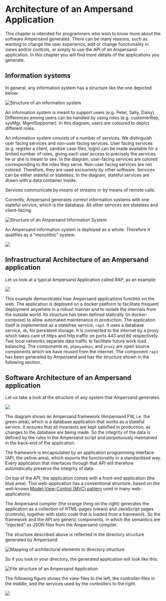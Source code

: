 # Architecture of an Ampersand Application

This chapter is intended for programmers who wish to know more about the software Ampersand generates. There can be many reasons, such as wanting to change the user experience, add or change functionality in views and/or controls, or simply to use the API of an Ampersand application. In this chapter you will find more details of the applications you generate.

## Information systems

In general, any information system has a structure like the one depicted below:

![Structure of an information system](../.gitbook/assets/structure-of-an-information-system.svg)

An information system is meant to support users \(e.g. Peter, Sally, Daisy\). Differences among users can be handled by using roles \(e.g. customerRep, sysMgr, MgmtSupporter\). In this diagram, users are coloured to depict different roles. 

An information system consists of a number of services. We distinguish user facing services and non-user facing services. User facing services \(e.g. register a client, sanitize case files, login\) can be made available for a limited number of roles, giving each user access to precisely the services he or she is meant to see. In the diagram, user-facing services are colored corresponding to the roles they serve. Non-user facing services are not colored. Therefore, they are used exclusively by other software. Services can be either stateful or stateless. In the diagram, stateful services are drawn with a data container inside.

Services communicate by means of streams or by means of remote calls.

Currently, Ampersand generates correct information systems with one stateful service, which is the database. All other services are stateless and client-facing.

![Structure of an Ampersand Information System](../.gitbook/assets/monolithic-information-system.svg)

An Ampersand information system is deployed as a whole. Therefore it qualifies as a "monolithic" system.

![](../.gitbook/assets/untitled-diagram-4.png)

## Infrastructural Architecture of an Ampersand application

Let us look at a typical Ampersand Application called RAP, as an example:

![](../.gitbook/assets/docker-compose%20%282%29.png)

This example demonstrates how Ampersand applications function on the web. The application is deployed on a docker platform to facilitate frequent deployment anywhere in a robust manner and to isolate the internals from the outside world. Its structure has been defined statically \(in docker-compose\) to allow automated maintenance in production. The application itself is implemented as a statefree service, `rap3`. It uses a database service, `db`, for persistent storage. It is connected to the internet by a proxy which takes care of https and http traffic on ports 443 and 80 respectively. Two local networks separate data traffic to facilitate future work load balancing. The components `db`, `phpmyadmin`, and `proxy` are open source components which we have reused from the internet. The component `rap3` has been generated by Ampersand and has the structure shown in the following section.

## Software Architecture of an Ampersand application

Let us take a look at the structure of any system that Ampersand generates.

![](../.gitbook/assets/untitled-diagram-3%20%281%29.png)

The diagram shows an Ampersand framework \(Ampersand FW, i.e. the green area\), which is a database application that works as a stateful service. It ensures that all invariants are kept satisfied in production, as changes to the database are being made. So the integrity of the data is defined by the rules in the Ampersand script and perpetuously maintained in the back-end of the application.

The framework is encapsulated by an application programming interface \(API, the yellow area\), which exports the functionality in a standardised way. Every application that interfaces through that API will therefore automatically preserve the integrity of data.

On top of the API, the application comes with a front-end application \(the blue area\). This web-application has a conventional structure, based on the well-known [Model-View-Control \(MVC\) pattern](https://en.wikipedia.org/wiki/Model%E2%80%93view%E2%80%93controller) used in many web-applications.

The Ampersand compiler \(the orange thing on the right\) generates the application as a collection of HTML-pages \(views\) and JavaScript pages \(controls\), together with static code that is loaded from a framework. So the framework and the API are generic components, in which the semantics are "injected" as JSON files from the Ampersand compiler.

The structure described above is reflected in the directory structure generated by Ampersand: 

![Mapping of architectural elements to directory structure](../.gitbook/assets/untitled-diagram-5.png)

So if you look in your directory, the generated application will look like this:

![File structure of an Ampersand Application](../.gitbook/assets/directory-structure.png)

The following figure shows the view-files to the left, the controller-files in the middle, and the services used by the controllers to the right.

![](../.gitbook/assets/views_controllers_services.png)

